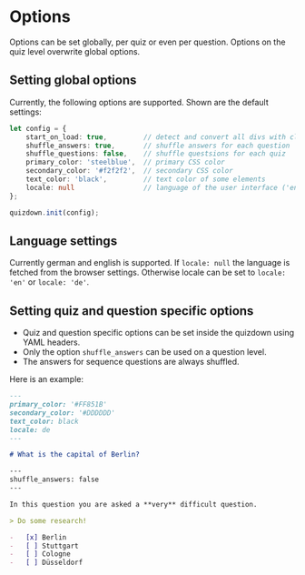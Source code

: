 # Options

Options can be set globally, per quiz or even per question. Options on the quiz level overwrite global options. 

## Setting global options

Currently, the following options are supported. Shown are the default settings:

```typescript
let config = {
	start_on_load: true,		 // detect and convert all divs with class quizdown
    shuffle_answers: true,		 // shuffle answers for each question
    shuffle_questions: false,    // shuffle questsions for each quiz
    primary_color: 'steelblue',  // primary CSS color
    secondary_color: '#f2f2f2',  // secondary CSS color
    text_color: 'black',         // text color of some elements
    locale: null                 // language of the user interface ('en' and 'de' supported)
};

quizdown.init(config);
```

## Language settings

Currently german and english is supported. If `locale: null` the language is fetched from the browser settings.
Otherwise locale can be set to `locale: 'en'` or `locale: 'de'`. 

## Setting quiz and question specific options

- Quiz and question specific options can be set inside the quizdown using YAML headers.
- Only the option `shuffle_answers` can be used on a question level. 
- The answers for sequence questions are always shuffled.


Here is an example:

```markdown
---
primary_color: '#FF851B'
secondary_color: '#DDDDDD'
text_color: black
locale: de
---

# What is the capital of Berlin?

---
shuffle_answers: false
---

In this question you are asked a **very** difficult question.

> Do some research!

-   [x] Berlin
-   [ ] Stuttgart
-   [ ] Cologne
-   [ ] Düsseldorf
```
